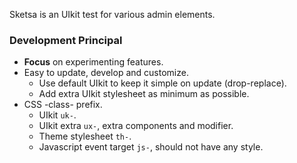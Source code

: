 Sketsa is an UIkit test for various admin elements.

### Development Principal

- __Focus__ on experimenting features.
- Easy to update, develop and customize.
    - Use default UIkit to keep it simple on update (drop-replace).
    - Add extra UIkit stylesheet as minimum as possible.
- CSS -class- prefix.
    - UIkit `uk-`.
    - UIkit extra `ux-`, extra components and modifier.
    - Theme stylesheet `th-`.
    - Javascript event target `js-`, should not have any style.

